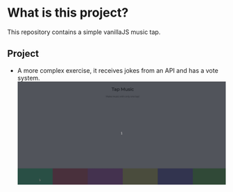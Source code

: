 # What is this project?

This repository contains a simple vanillaJS music tap.


## Project
- A more complex exercise, it receives jokes from an API and has a vote system.
![](./musictap.gif)
